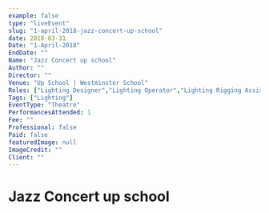 ```yaml
---
example: false
type: "liveEvent"
slug: "1-april-2018-jazz-concert-up-school"
date: 2018-03-31
Date: "1-April-2018"
EndDate: ""
Name: "Jazz Concert up school"
Author: ""
Director: ""
Venue: "Up School | Westminster School"
Roles: ["Lighting Designer","Lighting Operator","Lighting Rigging Assistant"]
Tags: ["Lighting"]
EventType: "Theatre"
PerformancesAttended: 1
Fee: ""
Professional: false
Paid: false
featuredImage: null
ImageCredit: ""
Client: ""
---
```


# Jazz Concert up school

